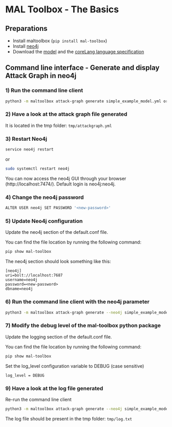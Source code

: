 # MAL Toolbox - The Basics

## Preparations
- Install maltoolbox (`pip install mal-toolbox`)
- Install [neo4j](https://neo4j.com/docs/operations-manual/current/installation/)
- Download the [model](https://github.com/mal-lang/mal-toolbox-tutorial/blob/main/res/mal-toolbox/common/simple_example_model.yml) and the [coreLang language specification](https://github.com/mal-lang/mal-toolbox-tutorial/blob/main/res/mal-toolbox/common/org.mal-lang.coreLang-1.0.0.mar)

## Command line interface - Generate and display Attack Graph in neo4j

### 1) Run the command line client
```sh
python3 -m maltoolbox attack-graph generate simple_example_model.yml org.mal-lang.coreLang-1.0.0.mar
```

### 2) Have a look at the attack graph file generated
It is located in the tmp folder: `tmp/attackgraph.yml`

### 3) Restart Neo4j
```sh
service neo4j restart
```

or

```sh
sudo systemctl restart neo4j
```

You can now access the neo4j GUI through your browser (http://localhost:7474/).
Default login is neo4j:neo4j.

### 4) Change the neo4j password
```sh
ALTER USER neo4j SET PASSWORD '<new-password>'
```

### 5) Update Neo4j configuration
Update the neo4j section of the default.conf file.

You can find the file location by running the following command:

```sh
pip show mal-toolbox
```

The neo4j section should look something like this:
```
[neo4j]
uri=bolt://localhost:7687
username=neo4j
password=<new-password>
dbname=neo4j
```

### 6) Run the command line client with the neo4j parameter
```sh
python3 -m maltoolbox attack-graph generate --neo4j simple_example_model.yml org.mal-lang.coreLang-1.0.0.mar
```

### 7) Modify the debug level of the mal-toolbox python package
Update the logging section of the default.conf file.

You can find the file location by running the following command:

```sh
pip show mal-toolbox
```

Set the log_level configuration variable to DEBUG (case sensitive)

```
log_level = DEBUG
```

### 9) Have a look at the log file generated
Re-run the command line client 
```sh
python3 -m maltoolbox attack-graph generate --neo4j simple_example_model.yml org.mal-lang.coreLang-1.0.0.mar
```

The log file should be present in the tmp folder: `tmp/log.txt`
